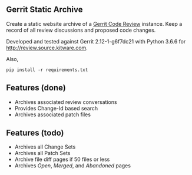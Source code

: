 Gerrit Static Archive
----------------------

Create a static website archive of a [Gerrit Code
Review](https://www.gerritcodereview.com/) instance. Keep a record of all
review discussions and proposed code changes.

Developed and tested against Gerrit 2.12-1-g6f7dc21 with Python 3.6.6 for
http://review.source.kitware.com.

Also,

```
pip install -r requirements.txt
```

## Features (done)

- Archives associated review conversations
- Provides Change-Id based search
- Archives associated patch files

## Features (todo)

- Archives all Change Sets
- Archives all Patch Sets
- Archive file diff pages if 50 files or less
- Archives *Open*, *Merged*, and *Abandoned* pages

